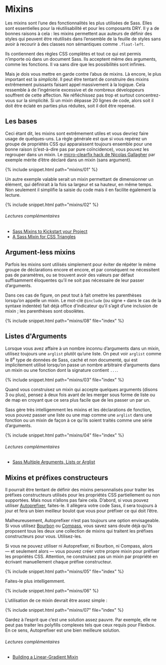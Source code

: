 
# Mixins

Les mixins sont l’une des fonctionnalités les plus utilisées de Sass. Elles sont essentielles pour la réutilisabilité et pour les composants DRY. Il y a de bonnes raisons à cela&nbsp;: les mixins permettent aux auteurs de définir des styles qui peuvent être réutilisés dans l’ensemble de la feuille de styles sans avoir à recourir à des classes non sémantiques comme `.float-left`.

Ils contiennent des règles CSS complètes et tout ce qui est permis n’importe où dans un document Sass. Ils acceptent même des arguments, comme les fonctions. Il va sans dire que les possibilités sont infinies.

Mais je dois vous mettre en garde contre l’abus de mixins. Là encore, le plus important est la *simplicité*. Il peut être tentant de construire des mixins extrêmement puissants faisant appel massivement à la logique. Cela ressemble à de l’ingénierie excessive et de nombreux développeurs souffrent de cette affection. Ne réfléchissez pas trop et surtout concentrez-vous sur la simplicité. Si un mixin dépasse 20 lignes de code, alors soit il doit être éclaté en parties plus réduites, soit il doit être repensé.

## Les bases

Ceci étant dit, les mixins sont extrêmement utiles et vous devriez faire usage de quelques-uns. La règle générale est que si vous repérez un groupe de propriétés CSS qui apparaissent toujours ensemble pour une bonne raison (c’est-à-dire pas par pure coïncidence), vous pouvez les regrouper dans un mixin. Le [micro-clearfix hack de Nicolas Gallagher](http://nicolasgallagher.com/micro-clearfix-hack/) par exemple mérite d’être déclaré dans un mixin (sans argument).

{% include snippet.html path="mixins/01" %}

Un autre exemple valable serait un mixin permettant de dimensionner un élément, qui définirait à la fois sa largeur et sa hauteur, en même temps. Non seulement il simplifie la saisie du code mais il en facilite également la lecture.

{% include snippet.html path="mixins/02" %}

###### Lectures complémentaires

* [Sass Mixins to Kickstart your Project](http://www.sitepoint.com/sass-mixins-kickstart-project/)
* [A Sass Mixin for CSS Triangles](http://www.sitepoint.com/sass-mixin-css-triangles/)

## Argument-less mixins

Parfois les mixins sont utilisés simplement pour éviter de répéter le même groupe de déclarations encore et encore, et par conséquent ne nécessitent pas de paramètres, ou se trouvent avoir des valeurs par défaut suffisamment éloquentes qu’il ne soit pas nécessaire de leur passer d’arguments.

Dans ces cas de figure, on peut tout à fait omettre les parenthèses lorsqu’on appelle un mixin. Le mot-clé `@include` (ou signe `+` dans le cas de la syntaxe indentée) fait déjà office d’indicateur qu’il s’agit d’une inclusion de mixin ; les parenthèses sont obsolètes.

{% include snippet.html path="mixins/08" file="index" %}

## Listes d'Arguments

Lorsque vous avez affaire à un nombre inconnu d’arguments dans un mixin, utilisez toujours une `arglist` plutôt qu’une liste. On peut voir `arglist` comme le 8<sup>e</sup> type de données de Sass, caché et non documenté, qui est implicitement utilisé lorsqu’on passe un nombre arbitraire d’arguments dans un mixin ou une fonction dont la signature contient `...`.

{% include snippet.html path="mixins/03" file="index" %}

Quand vous construisez un mixin qui accepte quelques arguments (disons 3 ou plus), pensez à deux fois avant de les merger sous forme de liste ou de map en croyant que ce sera plus facile que de les passer un par un.

Sass gère très intelligemment les mixins et les déclarations de fonction, vous pouvez passer une liste ou une map comme une `arglist` dans une fonction ou un mixin de façon à ce qu'ils soient traités comme une série d’arguments.

{% include snippet.html path="mixins/04" file="index" %}

###### Lectures complémentaires

* [Sass Multiple Arguments, Lists or Arglist](http://www.sitepoint.com/sass-multiple-arguments-lists-or-arglist/)

## Mixins et préfixes constructeurs

Il pourrait être tentant de définir des mixins personnalisés pour traiter les préfixes constructeurs utilisés pour les propriétés CSS partiellement ou non supportées. Mais nous n’allons pas faire cela. D’abord, si vous pouvez utiliser [Autoprefixer](https://github.com/postcss/autoprefixer), faites-le. Il allègera votre code Sass, il sera toujours à jour et fera un bien meilleur boulot que vous pour préfixer ce qui doit l’être.

Malheureusement, Autoprefixer n’est pas toujours une option envisageable. Si vous utilisez [Bourbon](http://bourbon.io/) ou [Compass](http://compass-style.org/), vous savez sans doute déjà qu’ils proposent tous les deux une collection de mixins qui traitent les préfixes constructeurs pour vous. Utilisez-les.

Si vous ne pouvez utiliser ni Autoprefixer, ni Bourbon, ni Compass, alors —&nbsp;et seulement alors&nbsp;— vous pouvez créer votre propre mixin pour préfixer les propriétés CSS. Attention, ne construisez pas un mixin par propriété en écrivant manuellement chaque préfixe constructeur.

{% include snippet.html path="mixins/05" file="index" %}

Faites-le plus intelligemment.

{% include snippet.html path="mixins/06" %}

L’utilisation de ce mixin devrait être assez simple&nbsp;:

{% include snippet.html path="mixins/07" file="index" %}

Gardez à l’esprit que c’est une solution assez pauvre. Par exemple, elle ne peut pas traiter les polyfills complexes tels que ceux requis pour Flexbox. En ce sens, Autoprefixer est une bien meilleure solution.

###### Lectures complémentaires

* [Building a Linear-Gradient Mixin](http://www.sitepoint.com/building-linear-gradient-mixin-sass/)
